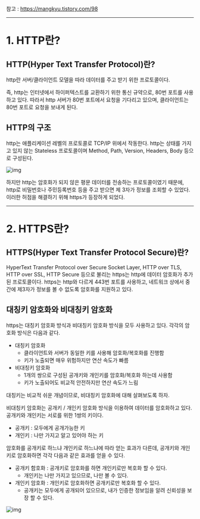 참고 : https://mangkyu.tistory.com/98

------

# 1. HTTP란?

## HTTP(Hyper Text Transfer Protocol)란?

http란 서버/클라이언트 모델을 따라 데이터를 주고 받기 위한 프로토콜이다.

즉, http는 인터넷에서 하이퍼텍스트를 교환하기 위한 통신 규약으로, 80번 포트를 사용하고 있다. 따라서 http 서버가 80번 포트에서 요청을 기다리고 있으며, 클라이언트는 80번 포트로 요청을 보내게 된다.

## HTTP의 구조

http는 애플리케이션 레벨의 프로토콜로 TCP/IP 위에서 작동한다. http는 상태를 가지고 있지 않는 Stateless 프로토콜이며 Method, Path, Version, Headers, Body 등으로 구성된다.

![img](https://blog.kakaocdn.net/dn/bSS06I/btsg3W2rnWe/E5Aa6qL5TdWJCNeFZnhgsk/img.png)

하지만 http는 암호화가 되지 않은 평문 데이터를 전송하는 프로토콜이였기 때문에, http로 비밀번호나 주민등록번호 등을 주고 받으면 제 3자가 정보를 조회할 수 있었다. 이러한 허점을 해결하기 위해 https가 등장하게 되었다.





------



# 2. HTTPS란?

## HTTPS(Hyper Text Transfer Protocol Secure)란?

HyperText Transfer Protocol over Secure Socket Layer, HTTP over TLS, HTTP over SSL, HTTP Secure 등으로 불리는 https는 http에 데이터 암호화가 추가된 프로토콜이다. https는 http와 다르게 443번 포트를 사용하고, 네트워크 상에서 중간에 제3자가 정보를 볼 수 없도록 암호화를 지원하고 있다.

## 대칭키 암호화와 비대칭키 암호화

https는 대칭키 암호화 방식과 비대칭키 암호화 방식을 모두 사용하고 있다. 각각의 암호화 방식은 다음과 같다.

- 대칭키 암호화
  - 클라이언트와 서버가 동일한 키를 사용해 암호화/복호화를 진행함
  - 키가 노출되면 매우 위험하지만 연산 속도가 빠름
- 비대칭키 암호화
  - 1개의 쌍으로 구성된 공개키와 개인키를 암호화/복호화 하는데 사용함
  - 키가 노출되어도 비교적 안전하지만 연산 속도가 느림

대칭키는 비교적 쉬운 개념이므로, 비대칭키 암호화에 대해 살펴보도록 하자.

비대칭키 암호화는 공개키 / 개인키 암호화 방식을 이용하여 데이터를 암호화하고 있다. 공개키와 개인키는 서로를 위한 1쌍의 키이다.

- 공개키 : 모두에게 공개가능한 키
- 개인키 : 나만 가지고 알고 있어야 하는 키

암호화를 공개키로 하느냐 개인키로 하느냐에 따라 얻는 효과가 다른데, 공개키와 개인키로 암호화하면 각각 다음과 같은 효과를 얻을 수 있다.

- 공개키 함호화 : 공개키로 암호화를 하면 개인키로만 복호화 할 수 있다.
  - 개인키는 나만 가지고 있으므로, 나만 볼 수 있다.
- 개인키 암호화 : 개인키로 암호화하면 공개키로만 복호화 할 수 있다.
  - 공개키는 모두에게 공개되어 있으므로, 내가 인증한 정보임을 알려 신뢰성을 보장 할 수 있다.

![img](https://blog.kakaocdn.net/dn/bn6TN3/btsg9uqkbs9/WdKeJcViEPX6X5RbQ6FlKk/img.png)


